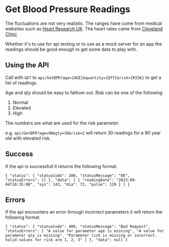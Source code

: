 # Get Blood Pressure Readings

The fluctuations are not very realistic. The ranges have come from medical websites such as 
[Heart Research UK](https://heartresearch.org.uk/). The heart rates came from
[Cleveland Clinic](https://my.clevelandclinic.org/health/diagnostics/17402-pulse--heart-rate) 

Whether it's to use for api testing or to use as a mock server for an app
the readings should be good enough to get some data to play with.


## Using the API

Call with `GET` to `api/GetBPR?age={AGE}&quantity={QTY}&risk={RISK}` to get a list of readings.

Age and qty should be easy to fathom out. Risk can be one of the following:

1. Normal
2. Elevated
3. High

The numbers are what are used for the risk parameter.

e.g. `api/GetBPR?age=90&qty=30&risk=2` will return 30 readings for a 90 year old with elevated risk.


## Success

If the api is successfull it returns the following format.

`
{
    "status": {
        "statusCode": 200,
        "statusMessage": "OK",
        "statusErrors": []
    },
    "data": [
        {
            "readingDate": "2023-08-04T10:35:00",
            "sys": 143,
            "dia": 72,
            "pulse": 129
        }
    ]
}
`

## Errors

If the api encounters an error through incorrect parameters it will return the following format.

`
{
    "status": {
        "statusCode": 400,
        "statusMessage": "Bad Request",
        "statusErrors": [
            "A value for parameter age is missing",
            "A value for parameter qty is missing",
            "Parameter risk is missing or incorrect. Valid values for risk are 1, 2, 3"
        ]
    },
    "data": null
}
`
